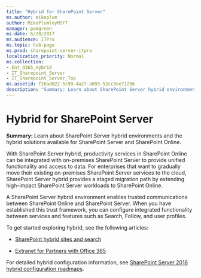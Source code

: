 ```yaml
---
title: "Hybrid for SharePoint Server"
ms.author: mikeplum
author: MikePlumleyMSFT
manager: pamgreen
ms.date: 6/20/2017
ms.audience: ITPro
ms.topic: hub-page
ms.prod: sharepoint-server-itpro
localization_priority: Normal
ms.collection:
- Ent_O365_Hybrid
- IT_Sharepoint_Server
- IT_Sharepoint_Server_Top
ms.assetid: f26ad022-5c99-4a27-a093-52cc9ee71296
description: "Summary: Learn about SharePoint Server hybrid environments and the hybrid solutions available for SharePoint Server and SharePoint Online."
---
```


# Hybrid for SharePoint Server

 **Summary:** Learn about SharePoint Server hybrid environments and the hybrid solutions available for SharePoint Server and SharePoint Online. 
  
With SharePoint Server hybrid, productivity services in SharePoint Online can be integrated with on-premises SharePoint Server to provide unified functionality and access to data. For enterprises that want to gradually move their existing on-premises SharePoint Server services to the cloud, SharePoint Server hybrid provides a staged migration path by extending high-impact SharePoint Server workloads to SharePoint Online.
  
A SharePoint Server hybrid environment enables trusted communications between SharePoint Online and SharePoint Server. When you have established this trust framework, you can configure integrated functionality between services and features such as Search, Follow, and user profiles.
  
To get started exploring hybrid, see the following articles:
  
- [SharePoint hybrid sites and search](https://go.microsoft.com/fwlink/p/?LinkID=746868)
    
- [Extranet for Partners with Office 365](https://go.microsoft.com/fwlink/p/?LinkID=746943)
    
For detailed hybrid configuration information, see [SharePoint Server 2016 hybrid configuration roadmaps](configuration-roadmaps.md).
  

